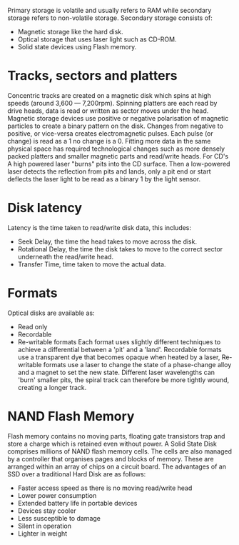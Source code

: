 Primary storage is volatile and usually refers to RAM while secondary storage refers to non-volatile storage. Secondary storage consists of:
- Magnetic storage like the hard disk.
- Optical storage that uses laser light such as CD-ROM.
- Solid state devices using Flash memory.

# Tracks, sectors and platters
Concentric tracks are created on a magnetic disk which spins at high speeds (around 3,600 — 7,200rpm). Spinning platters are each read by drive heads, data is read or written as sector moves under the head. Magnetic storage devices use positive or negative polarisation of magnetic particles to create a binary pattern on the disk. Changes from negative to positive, or vice-versa creates electromagnetic pulses. Each pulse (or change) is read as a 1 no change is a 0. Fitting more data in the same physical space has required technological changes such as more densely packed platters and smaller magnetic parts and read/write heads. For CD's A high powered laser "burns" pits into the CD surface. Then a low-powered laser detects the reflection from pits and lands, only a pit end or start deflects the laser light to be read as a binary 1 by the light sensor.

# Disk latency
Latency is the time taken to read/write disk data, this includes:
- Seek Delay, the time the head takes to move across the disk.
- Rotational Delay, the time the disk takes to move to the correct sector underneath the read/write head.
- Transfer Time, time taken to move the actual data.

# Formats
Optical disks are available as:
- Read only
- Recordable
- Re-writable formats
Each format uses slightly different techniques to achieve a differential between a 'pit' and a 'land'. Recordable formats use a transparent dye that becomes opaque when heated by a laser, Re-writable formats use a laser to change the state of a phase-change alloy and a magnet to set the new state. Different laser wavelengths can 'burn' smaller pits, the spiral track can therefore be more tightly wound, creating a longer track.

# NAND Flash Memory
Flash memory contains no moving parts, floating gate transistors trap and store a charge which is retained even without power. A Solid State Disk comprises millions of NAND flash memory cells. The cells are also managed by a controller that organises pages and blocks of memory. These are arranged within an array of chips on a circuit board. The advantages of an SSD over a traditional Hard Disk are as follows:
- Faster access speed as there is no moving read/write head
- Lower power consumption
- Extended battery life in portable devices
- Devices stay cooler
- Less susceptible to damage
- Silent in operation
- Lighter in weight